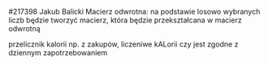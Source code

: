 #217398
Jakub Balicki
Macierz odwrotna: na podstawie losowo wybranych liczb będzie tworzyć macierz, która będzie przekształcana w macierz odwrotną


przelicznik kalorii  np. z zakupów, liczeniwe kALorii czy jest zgodne z dziennym zapotrzebowaniem 
